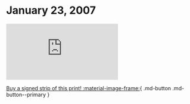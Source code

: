 # January 23, 2007

![](https://www.achewood.com/comic.php?date=01232007)

[Buy a signed strip of this print! :material-image-frame:](https://achewood-holiday-pop-up.myshopify.com/products/strip#01232007){ .md-button .md-button--primary }
